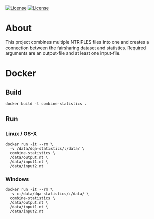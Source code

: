 [![License](https://img.shields.io/badge/FAIR-metrics-orange.svg)](http://fairmetrics.org/)
[![License](https://img.shields.io/badge/license-MIT-blue.svg)](https://opensource.org/licenses/MIT)
# About
This project combines multiple NTRIPLES files into one and creates a connection between the fairsharing dataset and statistics. Required arguments are an output-file and at least one input-file. 
# Docker
## Build
```
docker build -t combine-statistics .
```
## Run
### Linux / OS-X
```
docker run -it --rm \
  -v /data/dqa-statistics/:/data/ \
  combine-statistics \
  /data/output.nt \
  /data/input1.nt \
  /data/input2.nt 
```
### Windows
```
docker run -it --rm \
  -v c:/data/dqa-statistics/:/data/ \
  combine-statistics \
  /data/output.nt \
  /data/input1.nt \
  /data/input2.nt 
```
